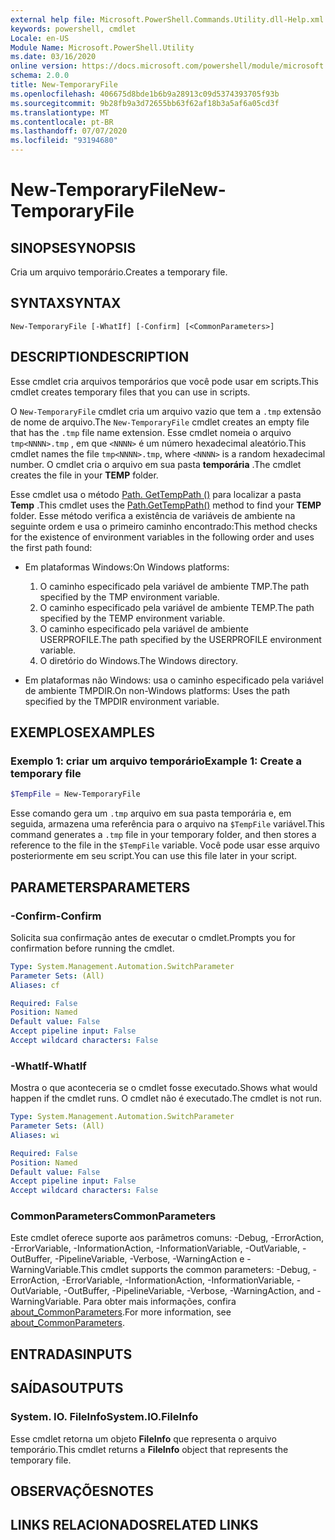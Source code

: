 ```yaml
---
external help file: Microsoft.PowerShell.Commands.Utility.dll-Help.xml
keywords: powershell, cmdlet
Locale: en-US
Module Name: Microsoft.PowerShell.Utility
ms.date: 03/16/2020
online version: https://docs.microsoft.com/powershell/module/microsoft.powershell.utility/new-temporaryfile?view=powershell-7.1&WT.mc_id=ps-gethelp
schema: 2.0.0
title: New-TemporaryFile
ms.openlocfilehash: 406675d8bde1b6b9a28913c09d5374393705f93b
ms.sourcegitcommit: 9b28fb9a3d72655bb63f62af18b3a5af6a05cd3f
ms.translationtype: MT
ms.contentlocale: pt-BR
ms.lasthandoff: 07/07/2020
ms.locfileid: "93194680"
---
```

# <span data-ttu-id="c6796-103">New-TemporaryFile</span><span class="sxs-lookup"><span data-stu-id="c6796-103">New-TemporaryFile</span></span>

## <span data-ttu-id="c6796-104">SINOPSE</span><span class="sxs-lookup"><span data-stu-id="c6796-104">SYNOPSIS</span></span>
<span data-ttu-id="c6796-105">Cria um arquivo temporário.</span><span class="sxs-lookup"><span data-stu-id="c6796-105">Creates a temporary file.</span></span>

## <span data-ttu-id="c6796-106">SYNTAX</span><span class="sxs-lookup"><span data-stu-id="c6796-106">SYNTAX</span></span>

```
New-TemporaryFile [-WhatIf] [-Confirm] [<CommonParameters>]
```

## <span data-ttu-id="c6796-107">DESCRIPTION</span><span class="sxs-lookup"><span data-stu-id="c6796-107">DESCRIPTION</span></span>

<span data-ttu-id="c6796-108">Esse cmdlet cria arquivos temporários que você pode usar em scripts.</span><span class="sxs-lookup"><span data-stu-id="c6796-108">This cmdlet creates temporary files that you can use in scripts.</span></span>

<span data-ttu-id="c6796-109">O `New-TemporaryFile` cmdlet cria um arquivo vazio que tem a `.tmp` extensão de nome de arquivo.</span><span class="sxs-lookup"><span data-stu-id="c6796-109">The `New-TemporaryFile` cmdlet creates an empty file that has the `.tmp` file name extension.</span></span>
<span data-ttu-id="c6796-110">Esse cmdlet nomeia o arquivo `tmp<NNNN>.tmp` , em que `<NNNN>` é um número hexadecimal aleatório.</span><span class="sxs-lookup"><span data-stu-id="c6796-110">This cmdlet names the file `tmp<NNNN>.tmp`, where `<NNNN>` is a random hexadecimal number.</span></span>
<span data-ttu-id="c6796-111">O cmdlet cria o arquivo em sua pasta **temporária** .</span><span class="sxs-lookup"><span data-stu-id="c6796-111">The cmdlet creates the file in your **TEMP** folder.</span></span>

<span data-ttu-id="c6796-112">Esse cmdlet usa o método [Path. GetTempPath ()](/dotnet/api/system.io.path.gettemppath) para localizar a pasta **Temp** .</span><span class="sxs-lookup"><span data-stu-id="c6796-112">This cmdlet uses the [Path.GetTempPath()](/dotnet/api/system.io.path.gettemppath) method to find your **TEMP** folder.</span></span> <span data-ttu-id="c6796-113">Esse método verifica a existência de variáveis de ambiente na seguinte ordem e usa o primeiro caminho encontrado:</span><span class="sxs-lookup"><span data-stu-id="c6796-113">This method checks for the existence of environment variables in the following order and uses the first path found:</span></span>

- <span data-ttu-id="c6796-114">Em plataformas Windows:</span><span class="sxs-lookup"><span data-stu-id="c6796-114">On Windows platforms:</span></span>

  1. <span data-ttu-id="c6796-115">O caminho especificado pela variável de ambiente TMP.</span><span class="sxs-lookup"><span data-stu-id="c6796-115">The path specified by the TMP environment variable.</span></span>
  1. <span data-ttu-id="c6796-116">O caminho especificado pela variável de ambiente TEMP.</span><span class="sxs-lookup"><span data-stu-id="c6796-116">The path specified by the TEMP environment variable.</span></span>
  1. <span data-ttu-id="c6796-117">O caminho especificado pela variável de ambiente USERPROFILE.</span><span class="sxs-lookup"><span data-stu-id="c6796-117">The path specified by the USERPROFILE environment variable.</span></span>
  1. <span data-ttu-id="c6796-118">O diretório do Windows.</span><span class="sxs-lookup"><span data-stu-id="c6796-118">The Windows directory.</span></span>

- <span data-ttu-id="c6796-119">Em plataformas não Windows: usa o caminho especificado pela variável de ambiente TMPDIR.</span><span class="sxs-lookup"><span data-stu-id="c6796-119">On non-Windows platforms: Uses the path specified by the TMPDIR environment variable.</span></span>

## <span data-ttu-id="c6796-120">EXEMPLOS</span><span class="sxs-lookup"><span data-stu-id="c6796-120">EXAMPLES</span></span>

### <span data-ttu-id="c6796-121">Exemplo 1: criar um arquivo temporário</span><span class="sxs-lookup"><span data-stu-id="c6796-121">Example 1: Create a temporary file</span></span>

```powershell
$TempFile = New-TemporaryFile
```

<span data-ttu-id="c6796-122">Esse comando gera um `.tmp` arquivo em sua pasta temporária e, em seguida, armazena uma referência para o arquivo na `$TempFile` variável.</span><span class="sxs-lookup"><span data-stu-id="c6796-122">This command generates a `.tmp` file in your temporary folder, and then stores a reference to the file in the `$TempFile` variable.</span></span> <span data-ttu-id="c6796-123">Você pode usar esse arquivo posteriormente em seu script.</span><span class="sxs-lookup"><span data-stu-id="c6796-123">You can use this file later in your script.</span></span>

## <span data-ttu-id="c6796-124">PARAMETERS</span><span class="sxs-lookup"><span data-stu-id="c6796-124">PARAMETERS</span></span>

### <span data-ttu-id="c6796-125">-Confirm</span><span class="sxs-lookup"><span data-stu-id="c6796-125">-Confirm</span></span>

<span data-ttu-id="c6796-126">Solicita sua confirmação antes de executar o cmdlet.</span><span class="sxs-lookup"><span data-stu-id="c6796-126">Prompts you for confirmation before running the cmdlet.</span></span>

```yaml
Type: System.Management.Automation.SwitchParameter
Parameter Sets: (All)
Aliases: cf

Required: False
Position: Named
Default value: False
Accept pipeline input: False
Accept wildcard characters: False
```

### <span data-ttu-id="c6796-127">-WhatIf</span><span class="sxs-lookup"><span data-stu-id="c6796-127">-WhatIf</span></span>

<span data-ttu-id="c6796-128">Mostra o que aconteceria se o cmdlet fosse executado.</span><span class="sxs-lookup"><span data-stu-id="c6796-128">Shows what would happen if the cmdlet runs.</span></span>
<span data-ttu-id="c6796-129">O cmdlet não é executado.</span><span class="sxs-lookup"><span data-stu-id="c6796-129">The cmdlet is not run.</span></span>

```yaml
Type: System.Management.Automation.SwitchParameter
Parameter Sets: (All)
Aliases: wi

Required: False
Position: Named
Default value: False
Accept pipeline input: False
Accept wildcard characters: False
```

### <span data-ttu-id="c6796-130">CommonParameters</span><span class="sxs-lookup"><span data-stu-id="c6796-130">CommonParameters</span></span>

<span data-ttu-id="c6796-131">Este cmdlet oferece suporte aos parâmetros comuns: -Debug, -ErrorAction, -ErrorVariable, -InformationAction, -InformationVariable, -OutVariable, -OutBuffer, -PipelineVariable, -Verbose, -WarningAction e -WarningVariable.</span><span class="sxs-lookup"><span data-stu-id="c6796-131">This cmdlet supports the common parameters: -Debug, -ErrorAction, -ErrorVariable, -InformationAction, -InformationVariable, -OutVariable, -OutBuffer, -PipelineVariable, -Verbose, -WarningAction, and -WarningVariable.</span></span> <span data-ttu-id="c6796-132">Para obter mais informações, confira [about_CommonParameters](../Microsoft.PowerShell.Core/About/about_CommonParameters.md).</span><span class="sxs-lookup"><span data-stu-id="c6796-132">For more information, see [about_CommonParameters](../Microsoft.PowerShell.Core/About/about_CommonParameters.md).</span></span>

## <span data-ttu-id="c6796-133">ENTRADAS</span><span class="sxs-lookup"><span data-stu-id="c6796-133">INPUTS</span></span>

## <span data-ttu-id="c6796-134">SAÍDAS</span><span class="sxs-lookup"><span data-stu-id="c6796-134">OUTPUTS</span></span>

### <span data-ttu-id="c6796-135">System. IO. FileInfo</span><span class="sxs-lookup"><span data-stu-id="c6796-135">System.IO.FileInfo</span></span>

<span data-ttu-id="c6796-136">Esse cmdlet retorna um objeto **FileInfo** que representa o arquivo temporário.</span><span class="sxs-lookup"><span data-stu-id="c6796-136">This cmdlet returns a **FileInfo** object that represents the temporary file.</span></span>

## <span data-ttu-id="c6796-137">OBSERVAÇÕES</span><span class="sxs-lookup"><span data-stu-id="c6796-137">NOTES</span></span>

## <span data-ttu-id="c6796-138">LINKS RELACIONADOS</span><span class="sxs-lookup"><span data-stu-id="c6796-138">RELATED LINKS</span></span>

